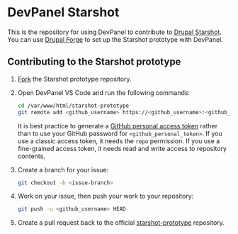 # DevPanel Starshot

This is the repository for using DevPanel to contribute to [Drupal Starshot](https://www.drupal.org/about/starshot). You can use [Drupal Forge](https://www.drupalforge.org/form/subscription?template=14) to set up the Starshot prototype with DevPanel.

## Contributing to the Starshot prototype
1. [Fork](https://github.com/phenaproxima/starshot-prototype/fork) the Starshot prototype repository.

2. Open DevPanel VS Code and run the following commands:
   ```bash
   cd /var/www/html/starshot-prototype
   git remote add <github_username> https://<github_username>:<github_personal_token>@github.com/<github_username>/<github_repo>
   ```
   It is best practice to generate a [GitHub personal access token](https://github.com/settings/tokens) rather than to use your GitHub password for `<github_personal_token>`. If you use a classic access token, it needs the `repo` permission. If you use a fine-grained access token, it needs read and write access to repository contents.
3. Create a branch for your issue:
   ```bash
   git checkout -b <issue-branch>
   ```
5. Work on your issue, then push your work to your repository:
   ```bash
   git push -u <github_username> HEAD
   ```
5. Create a pull request back to the official [starshot-prototype](https://github.com/phenaproxima/starshot-prototype) repository.
